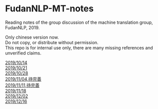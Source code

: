 # FudanNLP-MT-notes
Reading notes of the group discussion of the machine translation group, FudanNLP, 2019.

Only chinese version now.  
Do not copy, or distribute without permission.   
This repo is for internal use only, there are many missing references and unverified claims.  

[2019/10/14](https://hackmd.io/@IlMAi12lT42ESFI1KhOT8g/rkMAcRltB)  
[2019/10/21](https://hackmd.io/@IlMAi12lT42ESFI1KhOT8g/B1lNhfJwtS)  
[2019/10/28](https://hackmd.io/@IlMAi12lT42ESFI1KhOT8g/S1fEww2Yr)  
[2019/11/04,待完善](https://hackmd.io/@IlMAi12lT42ESFI1KhOT8g/Sy0VE8Q9H)  
[2019/11/11,待完善](https://hackmd.io/@IlMAi12lT42ESFI1KhOT8g/HykvcHBiS)  
[2019/11/18](https://hackmd.io/@IlMAi12lT42ESFI1KhOT8g/Sk_AGXk3r)  
[2019/12/02](https://hackmd.io/@IlMAi12lT42ESFI1KhOT8g/BJ6TE_b6B)  
[2019/12/16](https://hackmd.io/@IlMAi12lT42ESFI1KhOT8g/H1LE9fA6H)  

